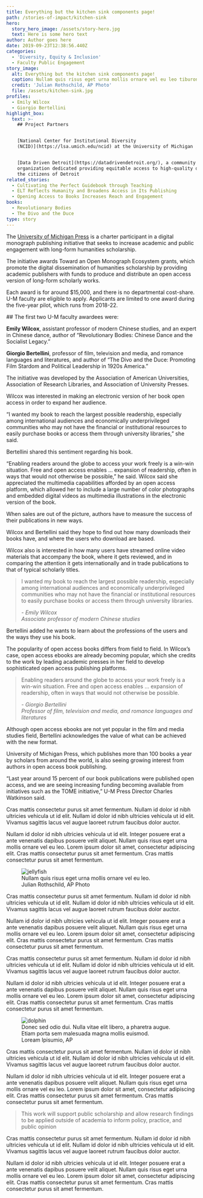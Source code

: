 ```yaml
---
title: Everything but the kitchen sink components page!
path: /stories-of-impact/kitchen-sink
hero:
  story_hero_image: /assets/story-hero.jpg
  text: Here is some hero text
author: Author goes here
date: 2019-09-23T12:38:56.440Z
categories:
  - 'Diversity, Equity & Inclusion'
  - Faculty Public Engagement
story_image:
  alt: Everything but the kitchen sink components page!
  caption: Nullam quis risus eget urna mollis ornare vel eu leo tiburon
  credit: 'Julian Rothschild, AP Photo'
  file: /assets/kitchen-sink.jpg
profiles:
  - Emily Wilcox
  - Giorgio Bertellini
highlight_box:
  text: >-
    ## Project Partners


    [National Center for Institutional Diversity
    (NCID)](https://lsa.umich.edu/ncid) at the University of Michigan


    [Data Driven Detroit](https://datadrivendetroit.org/), a community
    organization dedicated providing equitable access to high-quality data to
    the citizens of Detroit
related_stories:
  - Cultivating the Perfect Guidebook through Teaching
  - ELT Reflects Humanity and Broadens Access in Its Publishing
  - Opening Access to Books Increases Reach and Engagement
books:
  - Revolutionary Bodies
  - The Divo and the Duce
type: story
---
```

The [University of Michigan Press](https://www.press.umich.edu/) is a charter participant in a digital monograph publishing initiative that seeks to increase academic and public engagement with long-form humanities scholarship.

The initiative awards Toward an Open Monograph Ecosystem grants, which promote the digital dissemination of humanities scholarship by providing academic publishers with funds to produce and distribute an open access version of long-form scholarly works.

Each award is for around $15,000, and there is no departmental cost-share. U-M faculty are eligible to apply. Applicants are limited to one award during the five-year pilot, which runs from 2018-22.

<div class="lg:float-right lg:-mr-64 lg:w-3/5 border-l-8 border-sea-blue px-6 pt-6 ml-6 mb-4" markdown="1">
## The first two U-M faculty awardees were:

**Emily Wilcox**, assistant professor of modern Chinese studies, and an expert in Chinese dance, author of “Revolutionary Bodies: Chinese Dance and the Socialist Legacy.”

**Giorgio Bertellini**, professor of film, television and media, and romance languages and literatures, and author of “The Divo and the Duce: Promoting Film Stardom and Political Leadership in 1920s America.”

</div>

The initiative was developed by the Association of American Universities, Association of Research Libraries, and Association of University Presses.

Wilcox was interested in making an electronic version of her book open access in order to expand her audience. 

“I wanted my book to reach the largest possible readership, especially among international audiences and economically underprivileged communities who may not have the financial or institutional resources to easily purchase books or access them through university libraries,” she said. 

Bertellini shared this sentiment regarding his book. 

“Enabling readers around the globe to access your work freely is a win-win situation. Free and open access enables … expansion of readership, often in ways that would not otherwise be possible,” he said.  Wilcox said she appreciated the multimedia capabilities afforded by an open access platform, which allowed her to include a large number of color photographs and embedded digital videos as multimedia illustrations in the electronic version of the book.

When sales are out of the picture, authors have to measure the success of their publications in new ways.

Wilcox and Bertellini said they hope to find out how many downloads their books have, and where the users who download are based.

Wilcox also is interested in how many users have streamed online video materials that accompany the book, where it gets reviewed, and in comparing the attention it gets internationally and in trade publications to that of typical scholarly titles.

<blockquote class="quote full yellow"><p>I wanted my book to reach the largest possible readership, especially among international audiences and economically underprivileged communities who may not have the financial or institutional resources to easily purchase books or access them through university libraries.</p><footer><cite>- Emily Wilcox<br>Associate professor of modern Chinese studies</cite></footer></blockquote>

Bertellini added he wants to learn about the professions of the users and the ways they use his book.

The popularity of open access books differs from field to field. In Wilcox’s case, open access ebooks are already becoming popular, which she credits to the work by leading academic presses in her field to develop sophisticated open access publishing platforms.

<blockquote class="quote floated blue"><p>Enabling readers around the globe to access your work freely is a win-win situation. Free and open access enables … expansion of readership, often in ways that would not otherwise be possible.</p><footer><cite>- Giorgio Bertellini<br>Professor of film, television and media, and romance languages and literatures</cite></footer></blockquote>

Although open access ebooks are not yet popular in the film and media studies field, Bertellini acknowledges the value of what can be achieved with the new format.

University of Michigan Press, which publishes more than 100 books a year by scholars from around the world, is also seeing growing interest from authors in open access book publishing.

“Last year around 15 percent of our book publications were published open access, and we are seeing increasing funding becoming available from initiatives such as the TOME initiative,”  U-M Press Director Charles Watkinson said.

Cras mattis consectetur purus sit amet fermentum. Nullam id dolor id nibh ultricies vehicula ut id elit. Nullam id dolor id nibh ultricies vehicula ut id elit. Vivamus sagittis lacus vel augue laoreet rutrum faucibus dolor auctor.

Nullam id dolor id nibh ultricies vehicula ut id elit. Integer posuere erat a ante venenatis dapibus posuere velit aliquet. Nullam quis risus eget urna mollis ornare vel eu leo. Lorem ipsum dolor sit amet, consectetur adipiscing elit. Cras mattis consectetur purus sit amet fermentum. Cras mattis consectetur purus sit amet fermentum.

<figure class="advanced-image md:float-left md:mr-8 mb-4 -ml-32"><img src="/assets/so-s-18-biology-benzie-p-2-104.jpg" alt="jellyfish"><figcaption class="text-xs text-slate-grey mt-2">Nullam quis risus eget urna mollis ornare vel eu leo.<div class="text-xs mb-2">Julian Rothschild, AP Photo</div><div class="w-40 h-1 bg-michigan-blue"></div></figcaption></figure>

Cras mattis consectetur purus sit amet fermentum. Nullam id dolor id nibh ultricies vehicula ut id elit. Nullam id dolor id nibh ultricies vehicula ut id elit. Vivamus sagittis lacus vel augue laoreet rutrum faucibus dolor auctor.

Nullam id dolor id nibh ultricies vehicula ut id elit. Integer posuere erat a ante venenatis dapibus posuere velit aliquet. Nullam quis risus eget urna mollis ornare vel eu leo. Lorem ipsum dolor sit amet, consectetur adipiscing elit. Cras mattis consectetur purus sit amet fermentum. Cras mattis consectetur purus sit amet fermentum.

Cras mattis consectetur purus sit amet fermentum. Nullam id dolor id nibh ultricies vehicula ut id elit. Nullam id dolor id nibh ultricies vehicula ut id elit. Vivamus sagittis lacus vel augue laoreet rutrum faucibus dolor auctor.

Nullam id dolor id nibh ultricies vehicula ut id elit. Integer posuere erat a ante venenatis dapibus posuere velit aliquet. Nullam quis risus eget urna mollis ornare vel eu leo. Lorem ipsum dolor sit amet, consectetur adipiscing elit. Cras mattis consectetur purus sit amet fermentum. Cras mattis consectetur purus sit amet fermentum.

<figure class="advanced-image md:float-right md:ml-8 mb-4 -mr-32"><img src="/assets/so-s-18-biology-benzie-p-1-77-2.jpg" alt="dolphin"><figcaption class="text-xs text-slate-grey mt-2">Donec sed odio dui. Nulla vitae elit libero, a pharetra augue. Etiam porta sem malesuada magna mollis euismod.<div class="mb-2">Loream Ipisumio, AP</div><div class="w-40 h-1 bg-michigan-blue"></div></figcaption></figure>

Cras mattis consectetur purus sit amet fermentum. Nullam id dolor id nibh ultricies vehicula ut id elit. Nullam id dolor id nibh ultricies vehicula ut id elit. Vivamus sagittis lacus vel augue laoreet rutrum faucibus dolor auctor.

Nullam id dolor id nibh ultricies vehicula ut id elit. Integer posuere erat a ante venenatis dapibus posuere velit aliquet. Nullam quis risus eget urna mollis ornare vel eu leo. Lorem ipsum dolor sit amet, consectetur adipiscing elit. Cras mattis consectetur purus sit amet fermentum. Cras mattis consectetur purus sit amet fermentum.

> This work will support public scholarship and allow research findings to be applied outside of academia to inform policy, practice, and public opinion

Cras mattis consectetur purus sit amet fermentum. Nullam id dolor id nibh ultricies vehicula ut id elit. Nullam id dolor id nibh ultricies vehicula ut id elit. Vivamus sagittis lacus vel augue laoreet rutrum faucibus dolor auctor.

Nullam id dolor id nibh ultricies vehicula ut id elit. Integer posuere erat a ante venenatis dapibus posuere velit aliquet. Nullam quis risus eget urna mollis ornare vel eu leo. Lorem ipsum dolor sit amet, consectetur adipiscing elit. Cras mattis consectetur purus sit amet fermentum. Cras mattis consectetur purus sit amet fermentum.
